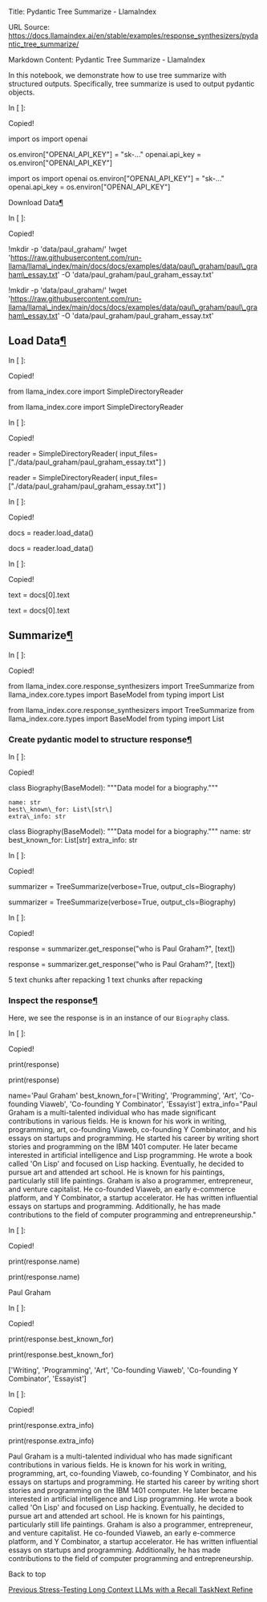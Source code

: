 Title: Pydantic Tree Summarize - LlamaIndex

URL Source: https://docs.llamaindex.ai/en/stable/examples/response_synthesizers/pydantic_tree_summarize/

Markdown Content:
Pydantic Tree Summarize - LlamaIndex


In this notebook, we demonstrate how to use tree summarize with structured outputs. Specifically, tree summarize is used to output pydantic objects.

In \[ \]:

Copied!

import os
import openai

os.environ\["OPENAI\_API\_KEY"\] \= "sk-..."
openai.api\_key \= os.environ\["OPENAI\_API\_KEY"\]

import os import openai os.environ\["OPENAI\_API\_KEY"\] = "sk-..." openai.api\_key = os.environ\["OPENAI\_API\_KEY"\]

Download Data[¶](https://docs.llamaindex.ai/en/stable/examples/response_synthesizers/pydantic_tree_summarize/#download-data)


In \[ \]:

Copied!

!mkdir \-p 'data/paul\_graham/'
!wget 'https://raw.githubusercontent.com/run-llama/llama\_index/main/docs/docs/examples/data/paul\_graham/paul\_graham\_essay.txt' \-O 'data/paul\_graham/paul\_graham\_essay.txt'

!mkdir -p 'data/paul\_graham/' !wget 'https://raw.githubusercontent.com/run-llama/llama\_index/main/docs/docs/examples/data/paul\_graham/paul\_graham\_essay.txt' -O 'data/paul\_graham/paul\_graham\_essay.txt'

Load Data[¶](https://docs.llamaindex.ai/en/stable/examples/response_synthesizers/pydantic_tree_summarize/#load-data)
--------------------------------------------------------------------------------------------------------------------

In \[ \]:

Copied!

from llama\_index.core import SimpleDirectoryReader

from llama\_index.core import SimpleDirectoryReader

In \[ \]:

Copied!

reader \= SimpleDirectoryReader(
    input\_files\=\["./data/paul\_graham/paul\_graham\_essay.txt"\]
)

reader = SimpleDirectoryReader( input\_files=\["./data/paul\_graham/paul\_graham\_essay.txt"\] )

In \[ \]:

Copied!

docs \= reader.load\_data()

docs = reader.load\_data()

In \[ \]:

Copied!

text \= docs\[0\].text

text = docs\[0\].text

Summarize[¶](https://docs.llamaindex.ai/en/stable/examples/response_synthesizers/pydantic_tree_summarize/#summarize)
--------------------------------------------------------------------------------------------------------------------

In \[ \]:

Copied!

from llama\_index.core.response\_synthesizers import TreeSummarize
from llama\_index.core.types import BaseModel
from typing import List

from llama\_index.core.response\_synthesizers import TreeSummarize from llama\_index.core.types import BaseModel from typing import List

### Create pydantic model to structure response[¶](https://docs.llamaindex.ai/en/stable/examples/response_synthesizers/pydantic_tree_summarize/#create-pydantic-model-to-structure-response)

In \[ \]:

Copied!

class Biography(BaseModel):
    """Data model for a biography."""

    name: str
    best\_known\_for: List\[str\]
    extra\_info: str

class Biography(BaseModel): """Data model for a biography.""" name: str best\_known\_for: List\[str\] extra\_info: str

In \[ \]:

Copied!

summarizer \= TreeSummarize(verbose\=True, output\_cls\=Biography)

summarizer = TreeSummarize(verbose=True, output\_cls=Biography)

In \[ \]:

Copied!

response \= summarizer.get\_response("who is Paul Graham?", \[text\])

response = summarizer.get\_response("who is Paul Graham?", \[text\])

5 text chunks after repacking
1 text chunks after repacking

### Inspect the response[¶](https://docs.llamaindex.ai/en/stable/examples/response_synthesizers/pydantic_tree_summarize/#inspect-the-response)

Here, we see the response is in an instance of our `Biography` class.

In \[ \]:

Copied!

print(response)

print(response)

name='Paul Graham' best\_known\_for=\['Writing', 'Programming', 'Art', 'Co-founding Viaweb', 'Co-founding Y Combinator', 'Essayist'\] extra\_info="Paul Graham is a multi-talented individual who has made significant contributions in various fields. He is known for his work in writing, programming, art, co-founding Viaweb, co-founding Y Combinator, and his essays on startups and programming. He started his career by writing short stories and programming on the IBM 1401 computer. He later became interested in artificial intelligence and Lisp programming. He wrote a book called 'On Lisp' and focused on Lisp hacking. Eventually, he decided to pursue art and attended art school. He is known for his paintings, particularly still life paintings. Graham is also a programmer, entrepreneur, and venture capitalist. He co-founded Viaweb, an early e-commerce platform, and Y Combinator, a startup accelerator. He has written influential essays on startups and programming. Additionally, he has made contributions to the field of computer programming and entrepreneurship."

In \[ \]:

Copied!

print(response.name)

print(response.name)

Paul Graham

In \[ \]:

Copied!

print(response.best\_known\_for)

print(response.best\_known\_for)

\['Writing', 'Programming', 'Art', 'Co-founding Viaweb', 'Co-founding Y Combinator', 'Essayist'\]

In \[ \]:

Copied!

print(response.extra\_info)

print(response.extra\_info)

Paul Graham is a multi-talented individual who has made significant contributions in various fields. He is known for his work in writing, programming, art, co-founding Viaweb, co-founding Y Combinator, and his essays on startups and programming. He started his career by writing short stories and programming on the IBM 1401 computer. He later became interested in artificial intelligence and Lisp programming. He wrote a book called 'On Lisp' and focused on Lisp hacking. Eventually, he decided to pursue art and attended art school. He is known for his paintings, particularly still life paintings. Graham is also a programmer, entrepreneur, and venture capitalist. He co-founded Viaweb, an early e-commerce platform, and Y Combinator, a startup accelerator. He has written influential essays on startups and programming. Additionally, he has made contributions to the field of computer programming and entrepreneurship.

Back to top

[Previous Stress-Testing Long Context LLMs with a Recall Task](https://docs.llamaindex.ai/en/stable/examples/response_synthesizers/long_context_test/)[Next Refine](https://docs.llamaindex.ai/en/stable/examples/response_synthesizers/refine/)
